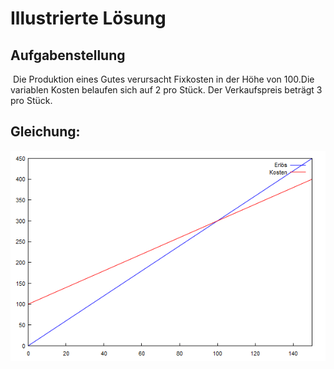# Illustrierte Lösung

## 	Aufgabenstellung
​	Die Produktion eines Gutes verursacht Fixkosten in der Höhe von 100.
​	Die variablen Kosten belaufen sich auf 2 pro Stück. Der Verkaufspreis
​	beträgt 3 pro Stück.



## 	Gleichung: 


![Graphische Lösung](image.png)

